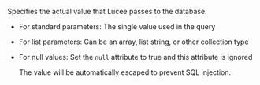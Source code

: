 Specifies the actual value that Lucee passes to the database.
 	
- For standard parameters: The single value used in the query
- For list parameters: Can be an array, list string, or other collection type
- For null values: Set the `null` attribute to true and this attribute is ignored
 	
 	The value will be automatically escaped to prevent SQL injection.
